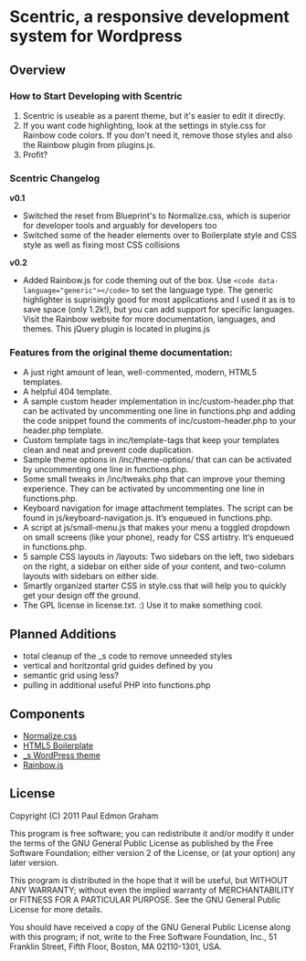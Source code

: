 # Scentric, a responsive development system for Wordpress

## Overview

### How to Start Developing with Scentric

1. Scentric is useable as a parent theme, but it's easier to edit it directly.
2. If you want code highlighting, look at the settings in style.css for Rainbow code colors. If you don't need it, remove those styles and also the Rainbow plugin from plugins.js.
3. Profit?

### Scentric Changelog

__v0.1__

* Switched the reset from Blueprint's to Normalize.css, which is superior for developer tools and arguably for developers too
* Switched some of the header elements over to Boilerplate style and CSS style as well as fixing most CSS collisions

__v0.2__

* Added Rainbow.js for code theming out of the box. Use `<code data-language="generic"></code>` to set the language type. The generic highlighter is suprisingly good for most applications and I used it as is to save space (only 1.2k!), but you can add support for specific languages. Visit the Rainbow website for more documentation, languages, and themes. This jQuery plugin is located in plugins.js

### Features from the original theme documentation:

* A just right amount of lean, well-commented, modern, HTML5 templates.
* A helpful 404 template.
* A sample custom header implementation in inc/custom-header.php that can be activated by uncommenting one line in functions.php and adding the code snippet found the comments of inc/custom-header.php to your header.php template.
* Custom template tags in inc/template-tags that keep your templates clean and neat and prevent code duplication.
* Sample theme options in /inc/theme-options/ that can can be activated by uncommenting one line in functions.php.
* Some small tweaks in /inc/tweaks.php that can improve your theming experience. They can be activated by uncommenting one line in functions.php.
* Keyboard navigation for image attachment templates. The script can be found in js/keyboard-navigation.js. It’s enqueued in functions.php.
* A script at js/small-menu.js that makes your menu a toggled dropdown on small screens (like your phone), ready for CSS artistry. It’s enqueued in functions.php.
* 5 sample CSS layouts in /layouts: Two sidebars on the left, two sidebars on the right, a sidebar on either side of your content, and two-column layouts with sidebars on either side.
* Smartly organized starter CSS in style.css that will help you to quickly get your design off the ground.
* The GPL license in license.txt. :) Use it to make something cool.

## Planned Additions

* total cleanup of the _s code to remove unneeded styles
* vertical and horitzontal grid guides defined by you
* semantic grid using less?
* pulling in additional useful PHP into functions.php

## Components

* [Normalize.css](http://necolas.github.com/normalize.css/)
* [HTML5 Boilerplate](http://html5boilerplate.com)
* [_s WordPress theme](https://github.com/Automattic/_s)
* [Rainbow.js](http://craig.is/making/rainbows)

## License

Copyright (C) 2011 Paul Edmon Graham

This program is free software; you can redistribute it and/or
modify it under the terms of the GNU General Public License
as published by the Free Software Foundation; either version 2
of the License, or (at your option) any later version.

This program is distributed in the hope that it will be useful,
but WITHOUT ANY WARRANTY; without even the implied warranty of
MERCHANTABILITY or FITNESS FOR A PARTICULAR PURPOSE.  See the
GNU General Public License for more details.

You should have received a copy of the GNU General Public License
along with this program; if not, write to the Free Software
Foundation, Inc., 51 Franklin Street, Fifth Floor, Boston, MA  02110-1301, USA.
